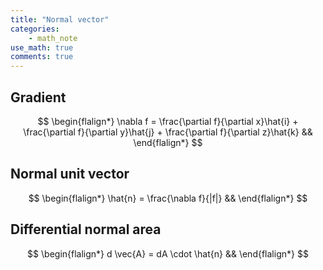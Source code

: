 ```yaml
---
title: "Normal vector"
categories:
    - math_note
use_math: true
comments: true
---
```


<h2>Gradient</h2>

$$
\begin{flalign*}
\nabla f = \frac{\partial f}{\partial x}\hat{i} +
\frac{\partial f}{\partial y}\hat{j} +
\frac{\partial f}{\partial z}\hat{k} &&
\end{flalign*}
$$

<h2>Normal unit vector</h2>

$$
\begin{flalign*}
\hat{n} = \frac{\nabla f}{|f|} &&
\end{flalign*}
$$


<h2>Differential normal area</h2>

$$
\begin{flalign*}
d \vec{A} = dA \cdot \hat{n} &&
\end{flalign*}
$$